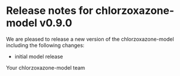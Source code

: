 # Release notes for chlorzoxazone-model v0.9.0

We are pleased to release a new version of the chlorzoxazone-model including the 
following changes:

- initial model release

Your chlorzoxazone-model team
